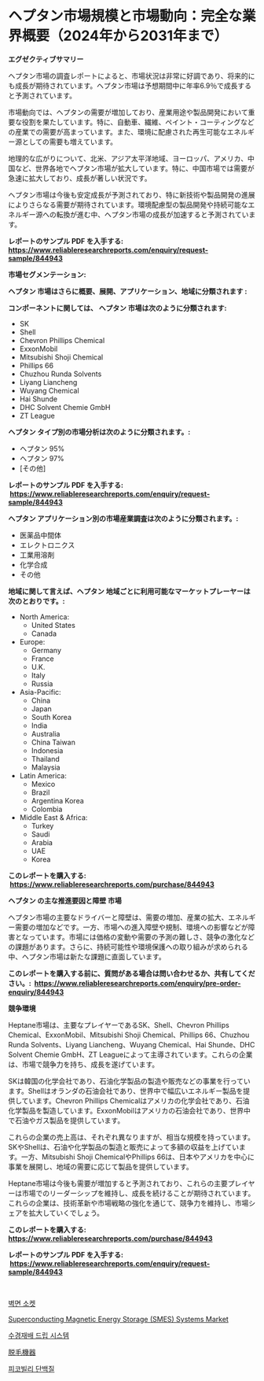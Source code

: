 <p><h1>ヘプタン市場規模と市場動向：完全な業界概要（2024年から2031年まで）</h1></p><p><strong>エグゼクティブサマリー</strong></p>
<p><p>ヘプタン市場の調査レポートによると、市場状況は非常に好調であり、将来的にも成長が期待されています。ヘプタン市場は予想期間中に年率6.9％で成長すると予測されています。</p><p>市場動向では、ヘプタンの需要が増加しており、産業用途や製品開発において重要な役割を果たしています。特に、自動車、繊維、ペイント・コーティングなどの産業での需要が高まっています。また、環境に配慮された再生可能なエネルギー源としての需要も増えています。</p><p>地理的な広がりについて、北米、アジア太平洋地域、ヨーロッパ、アメリカ、中国など、世界各地でヘプタン市場が拡大しています。特に、中国市場では需要が急速に拡大しており、成長が著しい状況です。</p><p>ヘプタン市場は今後も安定成長が予測されており、特に新技術や製品開発の進展によりさらなる需要が期待されています。環境配慮型の製品開発や持続可能なエネルギー源への転換が進む中、ヘプタン市場の成長が加速すると予測されています。</p></p>
<p><strong>レポートのサンプル PDF を入手する: <a href="https://www.reliableresearchreports.com/enquiry/request-sample/844943">https://www.reliableresearchreports.com/enquiry/request-sample/844943</a></strong></p>
<p><strong>市場セグメンテーション:</strong></p>
<p><strong> ヘプタン 市場はさらに概要、展開、アプリケーション、地域に分類されます :</strong></p>
<p><strong>コンポーネントに関しては、 ヘプタン 市場は次のように分類されます: &nbsp;</strong></p>
<p><ul><li>SK</li><li>Shell</li><li>Chevron Phillips Chemical</li><li>ExxonMobil</li><li>Mitsubishi Shoji Chemical</li><li>Phillips 66</li><li>Chuzhou Runda Solvents</li><li>Liyang Liancheng</li><li>Wuyang Chemical</li><li>Hai Shunde</li><li>DHC Solvent Chemie GmbH</li><li>ZT League</li></ul></p>
<p><strong> ヘプタン タイプ別の市場分析は次のように分類されます。:</strong></p>
<p><ul><li>ヘプタン 95%</li><li>ヘプタン 97%</li><li>[その他]</li></ul></p>
<p><strong>レポートのサンプル PDF を入手する: &nbsp;<a href="https://www.reliableresearchreports.com/enquiry/request-sample/844943">https://www.reliableresearchreports.com/enquiry/request-sample/844943</a></strong></p>
<p><strong> ヘプタン アプリケーション別の市場産業調査は次のように分類されます。:</strong></p>
<p><ul><li>医薬品中間体</li><li>エレクトロニクス</li><li>工業用溶剤</li><li>化学合成</li><li>その他</li></ul></p>
<p><strong>地域に関して言えば、ヘプタン 地域ごとに利用可能なマーケットプレーヤーは次のとおりです。:</strong></p>
<p><ul>
    <li>
        North America:
        <ul>
            <li>United States</li>
            <li>Canada</li>
        </ul>
    </li>
    <li>
        Europe:
        <ul>
            <li>Germany</li>
            <li>France</li>
            <li>U.K.</li>
            <li>Italy</li>
            <li>Russia</li>
        </ul>
    </li>
    <li>
        Asia-Pacific:
        <ul>
            <li>China</li>
            <li>Japan</li>
            <li>South Korea</li>
            <li>India</li>
            <li>Australia</li>
            <li>China Taiwan</li>
            <li>Indonesia</li>
            <li>Thailand</li>
            <li>Malaysia</li>
        </ul>
    </li>
    <li>
        Latin America:
        <ul>
            <li>Mexico</li>
            <li>Brazil</li>
            <li>Argentina Korea</li>
            <li>Colombia</li>
        </ul>
    </li>
    <li>
        Middle East & Africa:
        <ul>
            <li>Turkey</li>
            <li>Saudi</li>
            <li>Arabia</li>
            <li>UAE</li>
            <li>Korea</li>
        </ul>
    </li>
    </ul></p>
<p><strong>このレポートを購入する: &nbsp;<a href="https://www.reliableresearchreports.com/purchase/844943">https://www.reliableresearchreports.com/purchase/844943</a></strong></p>
<p><strong>ヘプタン の主な推進要因と障壁 市場</strong></p>
<p><p>ヘプタン市場の主要なドライバーと障壁は、需要の増加、産業の拡大、エネルギー需要の増加などです。一方、市場への進入障壁や規制、環境への影響などが障害となっています。市場には価格の変動や需要の予測の難しさ、競争の激化などの課題があります。さらに、持続可能性や環境保護への取り組みが求められる中、ヘプタン市場は新たな課題に直面しています。</p></p>
<p><strong>このレポートを購入する前に、質問がある場合は問い合わせるか、共有してください。:&nbsp; <a href="https://www.reliableresearchreports.com/enquiry/pre-order-enquiry/844943">https://www.reliableresearchreports.com/enquiry/pre-order-enquiry/844943</a></strong></p>
<p><strong>競争環境</strong></p>
<p><p>Heptane市場は、主要なプレイヤーであるSK、Shell、Chevron Phillips Chemical、ExxonMobil、Mitsubishi Shoji Chemical、Phillips 66、Chuzhou Runda Solvents、Liyang Liancheng、Wuyang Chemical、Hai Shunde、DHC Solvent Chemie GmbH、ZT Leagueによって主導されています。これらの企業は、市場で競争力を持ち、成長を遂げています。</p><p>SKは韓国の化学会社であり、石油化学製品の製造や販売などの事業を行っています。Shellはオランダの石油会社であり、世界中で幅広いエネルギー製品を提供しています。Chevron Phillips Chemicalはアメリカの化学会社であり、石油化学製品を製造しています。ExxonMobilはアメリカの石油会社であり、世界中で石油やガス製品を提供しています。</p><p>これらの企業の売上高は、それぞれ異なりますが、相当な規模を持っています。SKやShellは、石油や化学製品の製造と販売によって多額の収益を上げています。一方、Mitsubishi Shoji ChemicalやPhillips 66は、日本やアメリカを中心に事業を展開し、地域の需要に応じて製品を提供しています。</p><p>Heptane市場は今後も需要が増加すると予測されており、これらの主要プレイヤーは市場でのリーダーシップを維持し、成長を続けることが期待されています。これらの企業は、技術革新や市場戦略の強化を通じて、競争力を維持し、市場シェアを拡大していくでしょう。</p></p>
<p><strong>このレポートを購入する: &nbsp; <a href="https://www.reliableresearchreports.com/purchase/844943">https://www.reliableresearchreports.com/purchase/844943</a></strong></p>
<p><strong>レポートのサンプル PDF を入手する: &nbsp;<a href="https://www.reliableresearchreports.com/enquiry/request-sample/844943">https://www.reliableresearchreports.com/enquiry/request-sample/844943</a></strong><strong></strong></p>
<p>&nbsp;</p>
<p><p><a href="https://github.com/TimmyMann6767/Market-Research-Report-List-1/blob/main/448493215551.md">벽면 소켓</a></p><p><a href="https://github.com/Airanohannonzb68e5pb53oc1/Market-Research-Report-List-1/blob/main/superconducting-magnetic-energy-storage-smes-systems-market.md">Superconducting Magnetic Energy Storage (SMES) Systems Market</a></p><p><a href="https://medium.com/@hershelkris/2024%EB%85%84%EB%B6%80%ED%84%B0-2031%EB%85%84%EA%B9%8C%EC%A7%80%EC%9D%98-%EC%88%98%EC%9C%84%ED%94%88-%EB%93%9C%EB%A6%BD-%EC%8B%9C%EC%8A%A4%ED%85%9C-%EC%8B%9C%EC%9E%A5-%EB%B6%84%EC%84%9D-%EB%B0%8F-%ED%81%AC%EA%B8%B0-%EC%98%88%EC%B8%A1-6e0a91136580">수경재배 드립 시스템</a></p><p><a href="https://github.com/AriMuller2009/Market-Research-Report-List-1/blob/main/839383016588.md">脱毛機器</a></p><p><a href="https://github.com/JeromeRtyau89966/Market-Research-Report-List-1/blob/main/695851215552.md">피코빌리 단백질</a></p></p>